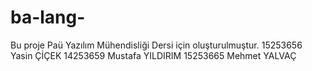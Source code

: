 # ba-lang-
Bu proje Paü Yazılım Mühendisliği Dersi için oluşturulmuştur.
15253656 Yasin ÇİÇEK
14253659 Mustafa YILDIRIM
15253665 Mehmet YALVAÇ
